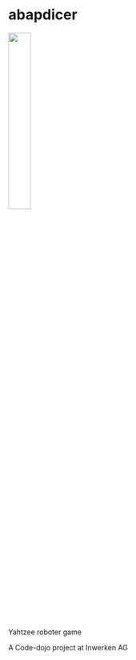 # abapdicer
<img src="https://github.com/abap-code-dojo/abapdicer/blob/master/abap-dicer-logo.png" width="30%">

Yahtzee roboter game

A Code-dojo project at Inwerken AG

